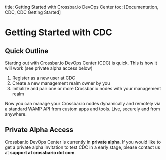 title: Getting Started with Crossbar.io DevOps Center
toc: [Documentation, CDC, CDC Getting Started]

# Getting Started with CDC

## Quick Outline

Starting out with Crossbar.io DevOps Center (CDC) is quick. This is how it will work (see private alpha access below)

1. Register as a new user at CDC
2. Create a new management realm owner by you
3. Initialize and pair one or more Crossbar.io nodes with your management realm

Now you can manage your Crossbar.io nodes dynamically and remotely via a standard WAMP API from custom apps and tools. Live, securely and from anywhere.

## Private Alpha Access

Crossbar.io DevOps Center is currently in **private alpha**. If you would like to get a private alpha invitation to test CDC in a early stage, please contact us at **support at crossbario dot com**.
